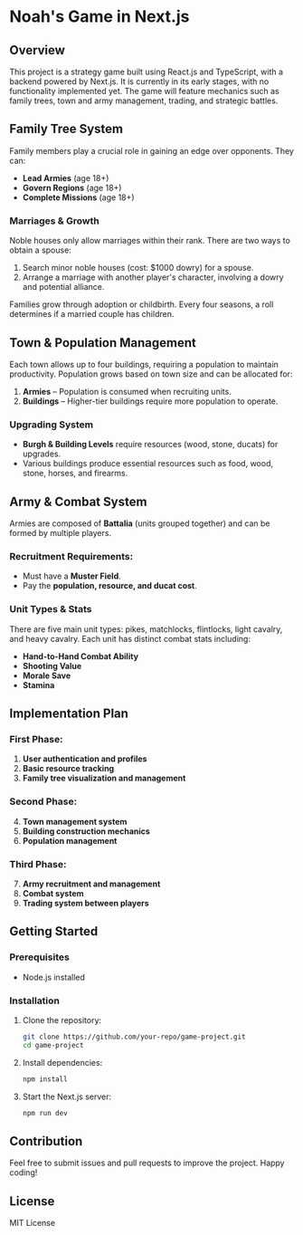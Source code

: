 # Noah's Game in Next.js

## Overview

This project is a strategy game built using React.js and TypeScript, with a backend powered by Next.js. It is currently in its early stages, with no functionality implemented yet. The game will feature mechanics such as family trees, town and army management, trading, and strategic battles.

## Family Tree System

Family members play a crucial role in gaining an edge over opponents. They can:

- **Lead Armies** (age 18+)
- **Govern Regions** (age 18+)
- **Complete Missions** (age 18+)

### Marriages & Growth

Noble houses only allow marriages within their rank. There are two ways to obtain a spouse:

1. Search minor noble houses (cost: $1000 dowry) for a spouse.
2. Arrange a marriage with another player's character, involving a dowry and potential alliance.

Families grow through adoption or childbirth. Every four seasons, a roll determines if a married couple has children.

## Town & Population Management

Each town allows up to four buildings, requiring a population to maintain productivity. Population grows based on town size and can be allocated for:

1. **Armies** – Population is consumed when recruiting units.
2. **Buildings** – Higher-tier buildings require more population to operate.

### Upgrading System

- **Burgh & Building Levels** require resources (wood, stone, ducats) for upgrades.
- Various buildings produce essential resources such as food, wood, stone, horses, and firearms.

## Army & Combat System

Armies are composed of **Battalia** (units grouped together) and can be formed by multiple players.

### Recruitment Requirements:

- Must have a **Muster Field**.
- Pay the **population, resource, and ducat cost**.

### Unit Types & Stats

There are five main unit types: pikes, matchlocks, flintlocks, light cavalry, and heavy cavalry. Each unit has distinct combat stats including:

- **Hand-to-Hand Combat Ability**
- **Shooting Value**
- **Morale Save**
- **Stamina**

## Implementation Plan

### First Phase:

1. **User authentication and profiles**
2. **Basic resource tracking**
3. **Family tree visualization and management**

### Second Phase:

4. **Town management system**
5. **Building construction mechanics**
6. **Population management**

### Third Phase:

7. **Army recruitment and management**
8. **Combat system**
9. **Trading system between players**

## Getting Started

### Prerequisites

- Node.js installed

### Installation

1. Clone the repository:
   ```sh
   git clone https://github.com/your-repo/game-project.git
   cd game-project
   ```
2. Install dependencies:
   ```sh
   npm install
   ```
3. Start the Next.js server:
   ```sh
   npm run dev
   ```

## Contribution

Feel free to submit issues and pull requests to improve the project. Happy coding!

## License

MIT License
